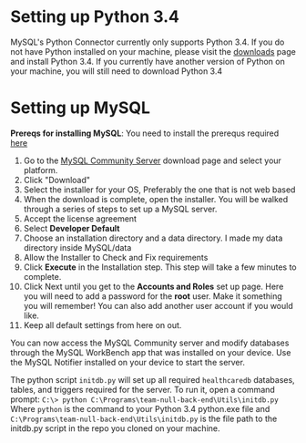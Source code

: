 
# Setting up Python 3.4

MySQL's Python Connector currently only supports Python 3.4. If you do not have Python installed on your machine, please visit the [downloads](https://www.python.org/downloads/release/python-344/) page and install Python 3.4. If you currently have another version of Python on your machine, you will still need to download Python 3.4

# Setting up MySQL
**Prereqs for installing MySQL**: You need to install the prerequs required [here](https://dev.mysql.com/resources/wb62_prerequisites.html)
1. Go to the [MySQL Community Server](https://dev.mysql.com/downloads/mysql/) download page and select your platform.
2. Click "Download"
3. Select the installer for your OS, Preferably the one that is not web based
4. When the download is complete, open the installer. You will be walked through a series of steps to set up a MySQL server.
5. Accept the license agreement
6. Select **Developer Default**
7. Choose an installation directory and a data directory. I made my data directory inside MySQL/data
8. Allow the Installer to Check and Fix requirements
9. Click **Execute** in the Installation step. This step will take a few minutes to complete.
10. Click Next until you get to the **Accounts and Roles** set up page. Here you will need to add a password for the **root** user. Make it something you will remember! You can also add another user account if you would like.
11. Keep all default settings from here on out.

You can now access the MySQL Community server and modify databases through the MySQL WorkBench app that was installed on your device.
Use the MySQL Notifier installed on your device to start the server. 

The python script `initdb.py` will set up all required `healthcaredb` databases, tables, and triggers required for the server. To run it, open a command prompt:
`C:\> python C:\Programs\team-null-back-end\Utils\initdb.py`
Where `python` is the command to your Python 3.4 python.exe file and `C:\Programs\team-null-back-end\Utils\initdb.py` is the file path to the initdb.py script in the repo you cloned on your machine. 
